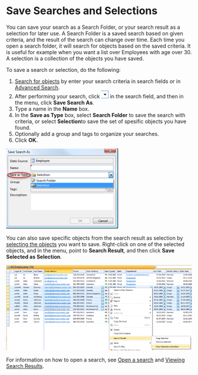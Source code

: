 # Save Searches and Selections

You can save your search as a Search Folder, or your search result as a selection for later use. A Search Folder is a saved search based on given criteria, and the result of the search can change over time. Each time you open a search folder, it will search for objects based on the saved criteria. It is useful for example when you want a list over Employees with age over 30\. A selection is a collection of the objects you have saved.

To save a search or selection, do the following:

1.  [Search for objects](search-for-objects.md "Search for Objects") by enter your search criteria in search fields or in [Advanced Search](using-advanced-search.md "Using Advanced Search").
2.  After performing your search, click ![ID849E474FEA2B4213.ID8149198D810A4E57.png](media/ID849E474FEA2B4213.ID8149198D810A4E57.png) in the search field, and then in the menu, click **Save Search As**.
3.  Type a name in the **Name** box.
4.  In the **Save as Type** box, select **Search Folder** to save the search with criteria, or select **Selection**to save the set of spesific objects you have found.
5.  Optionally add a group and tags to organize your searches.
6.  Click **OK.**

![ID849E474FEA2B4213.IDF821A62D77A946EF.png](media/ID849E474FEA2B4213.IDF821A62D77A946EF.png)

You can also save specific objects from the search result as selection by [selecting the objects](../navigate-view-modify-and-control/working-in-tables/select-objects.md "Select Objects") you want to save. Right-click on one of the selected objects, and in the menu, point to **Search Result**, and then click **Save Selected as Selection**.

![ID849E474FEA2B4213.ID6E2496CA22074740.png](media/ID849E474FEA2B4213.ID6E2496CA22074740.png)

For information on how to open a search, see [Open a search](open-a-search.md "Open a Search") and [Viewing Search Results](viewing-search-results.md "Viewing Search Results").
